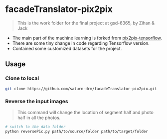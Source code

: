 # facadeTranslator-pix2pix

> This is the work folder for the final project at gsd-6365, by Zihan &amp; Jack

* The main part of the machine learning is forked from [pix2pix-tensorflow](https://github.com/affinelayer/pix2pix-tensorflow).
* There are some tiny change in code regarding Tensorflow version.
* Contained some customized datasets for the project.

## Usage

### Clone to local

```sh
git clone https://github.com/saturn-drm/facadeTranslator-pix2pix.git
```

### Reverse the input images

> This command will change the location of segment half and photo half in all the photos.

```sh
# switch to the data folder
python reversePic.py path/to/source/folder path/to/target/folder
```

